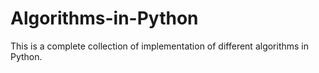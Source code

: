 # Algorithms-in-Python

This is a complete collection of implementation of different algorithms in Python. 

